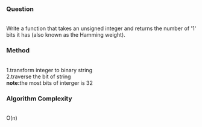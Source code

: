 <h3>Question</h3><br>
Write a function that takes an unsigned integer and returns the number of '1' bits it has (also known as the Hamming weight).<br>
<h3>Method</h3><br>
1.transform integer to binary string<br>
2.traverse the bit of string<br>
<b>note:</b>the most bits of interger is 32
<h3>Algorithm Complexity</h3><br>
O(n)
